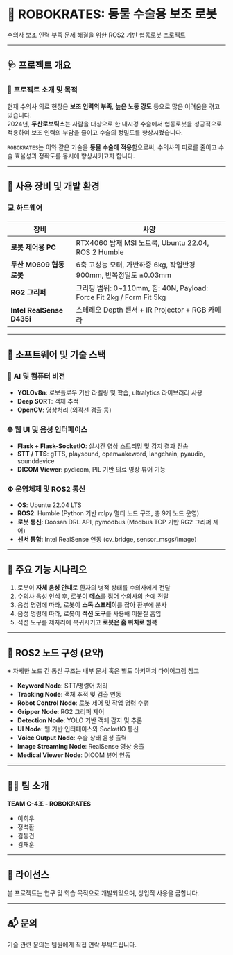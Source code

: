 # 🐾 ROBOKRATES: 동물 수술용 보조 로봇

수의사 보조 인력 부족 문제 해결을 위한 ROS2 기반 협동로봇 프로젝트

---

## 🩺 프로젝트 개요

### 🎯 **프로젝트 소개 및 목적**

현재 수의사 의료 현장은 **보조 인력의 부족**, **높은 노동 강도** 등으로 많은 어려움을 겪고 있습니다.  
2024년, **두산로보틱스**는 사람을 대상으로 한 내시경 수술에서 협동로봇을 성공적으로 적용하여 보조 인력의 부담을 줄이고 수술의 정밀도를 향상시켰습니다.  

`ROBOKRATES`는 이와 같은 기술을 **동물 수술에 적용**함으로써, 수의사의 피로를 줄이고 수술 효율성과 정확도를 동시에 향상시키고자 합니다.

---

## 🤖 사용 장비 및 개발 환경

### 💻 **하드웨어**

| 장비 | 사양 |
|------|------|
| **로봇 제어용 PC** | RTX4060 탑재 MSI 노트북, Ubuntu 22.04, ROS 2 Humble |
| **두산 M0609 협동로봇** | 6축 고성능 모터, 가반하중 6kg, 작업반경 900mm, 반복정밀도 ±0.03mm |
| **RG2 그리퍼** | 그리핑 범위: 0~110mm, 힘: 40N, Payload: Force Fit 2kg / Form Fit 5kg |
| **Intel RealSense D435i** | 스테레오 Depth 센서 + IR Projector + RGB 카메라 |

---

## 🧠 소프트웨어 및 기술 스택

### 🧬 **AI 및 컴퓨터 비전**

- **YOLOv8n**: 로보플로우 기반 라벨링 및 학습, ultralytics 라이브러리 사용  
- **Deep SORT**: 객체 추적  
- **OpenCV**: 영상처리 (외곽선 검출 등)

### 🌐 **웹 UI 및 음성 인터페이스**

- **Flask + Flask-SocketIO**: 실시간 영상 스트리밍 및 감지 결과 전송
- **STT / TTS**: gTTS, playsound, openwakeword, langchain, pyaudio, sounddevice
- **DICOM Viewer**: pydicom, PIL 기반 의료 영상 뷰어 기능

### ⚙️ **운영체제 및 ROS2 통신**

- **OS**: Ubuntu 22.04 LTS
- **ROS2**: Humble (Python 기반 rclpy 멀티 노드 구조, 총 9개 노드 운영)
- **로봇 통신**: Doosan DRL API, pymodbus (Modbus TCP 기반 RG2 그리퍼 제어)
- **센서 통합**: Intel RealSense 연동 (cv_bridge, sensor_msgs/Image)

---

## 🔁 주요 기능 시나리오

1. 로봇이 **자체 음성 안내**로 환자의 병적 상태를 수의사에게 전달  
2. 수의사 음성 인식 후, 로봇이 **메스**를 집어 수의사의 손에 전달  
3. 음성 명령에 따라, 로봇이 **소독 스프레이**를 잡아 환부에 분사  
4. 음성 명령에 따라, 로봇이 **석션 도구**를 사용해 이물질 흡입  
5. 석션 도구를 제자리에 복귀시키고 **로봇은 홈 위치로 원복**

---

## 📡 ROS2 노드 구성 (요약)

※ 자세한 노드 간 통신 구조는 내부 문서 혹은 별도 아키텍처 다이어그램 참고

- **Keyword Node**: STT/명령어 처리
- **Tracking Node**: 객체 추적 및 검출 연동
- **Robot Control Node**: 로봇 제어 및 작업 명령 수행
- **Gripper Node**: RG2 그리퍼 제어
- **Detection Node**: YOLO 기반 객체 감지 및 추론
- **UI Node**: 웹 기반 인터페이스와 SocketIO 통신
- **Voice Output Node**: 수술 상태 음성 출력
- **Image Streaming Node**: RealSense 영상 송출
- **Medical Viewer Node**: DICOM 뷰어 연동

---

## 🧑‍💻 팀 소개

**TEAM C-4조 - ROBOKRATES**  
- 이희우  
- 정석환  
- 김동건  
- 김재훈

---

## 📎 라이선스

본 프로젝트는 연구 및 학습 목적으로 개발되었으며, 상업적 사용을 금합니다.

---

## 📬 문의

기술 관련 문의는 팀원에게 직접 연락 부탁드립니다.
